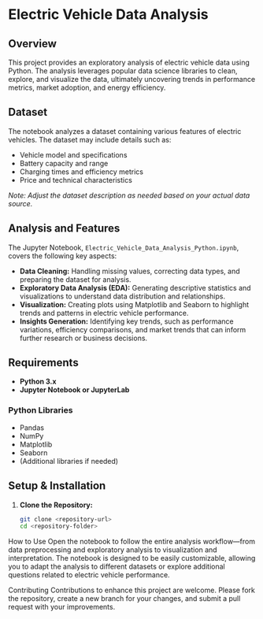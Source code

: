 # Electric Vehicle Data Analysis

## Overview

This project provides an exploratory analysis of electric vehicle data using Python. The analysis leverages popular data science libraries to clean, explore, and visualize the data, ultimately uncovering trends in performance metrics, market adoption, and energy efficiency.

## Dataset

The notebook analyzes a dataset containing various features of electric vehicles. The dataset may include details such as:
- Vehicle model and specifications
- Battery capacity and range
- Charging times and efficiency metrics
- Price and technical characteristics

*Note: Adjust the dataset description as needed based on your actual data source.*

## Analysis and Features

The Jupyter Notebook, `Electric_Vehicle_Data_Analysis_Python.ipynb`, covers the following key aspects:
- **Data Cleaning:** Handling missing values, correcting data types, and preparing the dataset for analysis.
- **Exploratory Data Analysis (EDA):** Generating descriptive statistics and visualizations to understand data distribution and relationships.
- **Visualization:** Creating plots using Matplotlib and Seaborn to highlight trends and patterns in electric vehicle performance.
- **Insights Generation:** Identifying key trends, such as performance variations, efficiency comparisons, and market trends that can inform further research or business decisions.

## Requirements

- **Python 3.x**
- **Jupyter Notebook or JupyterLab**

### Python Libraries
- Pandas
- NumPy
- Matplotlib
- Seaborn
- (Additional libraries if needed)

## Setup & Installation

1. **Clone the Repository:**
   ```bash
   git clone <repository-url>
   cd <repository-folder>
How to Use
Open the notebook to follow the entire analysis workflow—from data preprocessing and exploratory analysis to visualization and interpretation. The notebook is designed to be easily customizable, allowing you to adapt the analysis to different datasets or explore additional questions related to electric vehicle performance.

Contributing
Contributions to enhance this project are welcome. Please fork the repository, create a new branch for your changes, and submit a pull request with your improvements.
